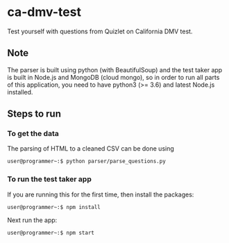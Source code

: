 # ca-dmv-test

Test yourself with questions from Quizlet on California DMV test.

## Note

The parser is built using python (with BeautifulSoup) and the test taker app is built in Node.js and MongoDB (cloud mongo), so in order to run all parts of this application, you need to have python3 (>= 3.6) and latest Node.js installed.

## Steps to run

### To get the data

The parsing of HTML to a cleaned CSV can be done using

```bash
user@programmer~:$ python parser/parse_questions.py
```

### To run the test taker app

If you are running this for the first time, then install the packages:

```bash
user@programmer~:$ npm install
```

Next run the app:

```bash
user@programmer~:$ npm start
```
